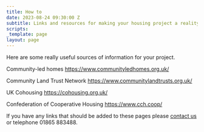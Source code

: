 ```yaml
---
title: How to
date: 2023-08-24 09:30:00 Z
subtitle: Links and resources for making your housing project a reality
scripts: 
_template: page
layout: page
---
```


Here are some really useful sources of information for your project.

Community-led homes https://www.communityledhomes.org.uk/

Community Land Trust Network 
https://www.communitylandtrusts.org.uk/

UK Cohousing
https://cohousing.org.uk/

Confederation of Cooperative Housing 
https://www.cch.coop/

If you have any links that should be added to these pages please [contact us](/contact) or telephone 01865 883488.
